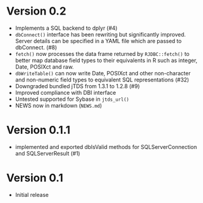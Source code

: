 # Version 0.2

- Implements a SQL backend to dplyr (#4)
- `dbConnect()` interface has been rewriting but significantly improved. Server details can be specified in a YAML file which are passed to dbConnect. (#8)
- `fetch()` now processes the data frame returned by `RJDBC::fetch()` to better map database field types to their equivalents in R such as integer, Date, POSIXct and raw. 
- `dbWriteTable()` can now write Date, POSIXct and other non-character and non-numeric field types to equivalent SQL representations (#32)
- Downgraded bundled jTDS from 1.3.1 to 1.2.8 (#9)
- Improved compliance with DBI interface
- Untested supported for Sybase in `jtds_url()`
- NEWS now in markdown (`NEWS.md`)

# Version 0.1.1

- implemented and exported dbIsValid methods for SQLServerConnection and SQLServerResult (#1)

# Version 0.1

- Initial release
